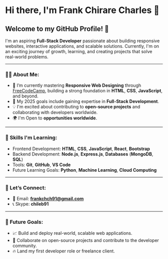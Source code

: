 # Hi there, I'm Frank Chirare Charles 👋

## Welcome to my GitHub Profile! 👋  

I'm an aspiring **Full-Stack Developer** passionate about building responsive websites, interactive applications, and scalable solutions. Currently, I'm on an exciting journey of growth, learning, and creating projects that solve real-world problems.  

---

### 👨‍💻 About Me:  
- 🌱 I’m currently mastering **Responsive Web Designing** through [FreeCodeCamp](https://www.freecodecamp.org/), building a strong foundation in **HTML**, **CSS**, **JavaScript**, and beyond.  
- 🎯 My 2025 goals include gaining expertise in **Full-Stack Development**.  
- 💡 I'm excited about contributing to **open-source projects** and collaborating with developers worldwide.  
- 🌍 I'm Open to **opportunities worldwide**.  

---

### 🚀 Skills I'm Learning:
- Frontend Development: **HTML**, **CSS**, **JavaScript**, **React**, **Bootstrap**
- Backend Development: **Node.js**, **Express.js**, **Databases** (**MongoDB**, **SQL**)
- Tools: **Git**, **GitHub**, **VS Code**
- Future Learning Goals: **Python**, **Machine Learning**, **Cloud Computing**

---

### 🤝 Let’s Connect:
- 📧 Email: **frankchch91@gmail.com**
- 📞 Skype: **chileb91**

---

### 🚀 Future Goals:
- 📈 Build and deploy real-world, scalable web applications.
- 🤝 Collaborate on open-source projects and contribute to the developer community.
- 🔥 Land my first developer role or freelance client.
<!--
**FrankChirare/FrankChirare** is a ✨ _special_ ✨ repository because its `README.md` (this file) appears on your GitHub profile.

Here are some ideas to get you started:

- 🔭 I’m currently working on ...
- 🌱 I’m currently learning ...
- 👯 I’m looking to collaborate on ...
- 🤔 I’m looking for help with ...
- 💬 Ask me about ...
- 📫 How to reach me: ...
- 😄 Pronouns: ...
- ⚡ Fun fact: ...
-->
